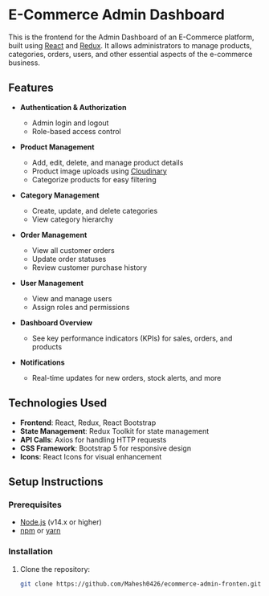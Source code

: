 # E-Commerce Admin Dashboard

This is the frontend for the Admin Dashboard of an E-Commerce platform, built using [React](https://reactjs.org/) and [Redux](https://redux.js.org/). It allows administrators to manage products, categories, orders, users, and other essential aspects of the e-commerce business.

## Features

- **Authentication & Authorization**

  - Admin login and logout
  - Role-based access control

- **Product Management**

  - Add, edit, delete, and manage product details
  - Product image uploads using [Cloudinary](https://cloudinary.com/)
  - Categorize products for easy filtering

- **Category Management**

  - Create, update, and delete categories
  - View category hierarchy

- **Order Management**

  - View all customer orders
  - Update order statuses
  - Review customer purchase history

- **User Management**

  - View and manage users
  - Assign roles and permissions

- **Dashboard Overview**

  - See key performance indicators (KPIs) for sales, orders, and products

- **Notifications**
  - Real-time updates for new orders, stock alerts, and more

## Technologies Used

- **Frontend**: React, Redux, React Bootstrap
- **State Management**: Redux Toolkit for state management
- **API Calls**: Axios for handling HTTP requests
- **CSS Framework**: Bootstrap 5 for responsive design
- **Icons**: React Icons for visual enhancement

## Setup Instructions

### Prerequisites

- [Node.js](https://nodejs.org/) (v14.x or higher)
- [npm](https://www.npmjs.com/) or [yarn](https://yarnpkg.com/)

### Installation

1. Clone the repository:

   ```bash
   git clone https://github.com/Mahesh0426/ecommerce-admin-fronten.git .
   ```
